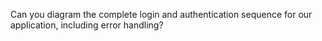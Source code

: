 Can you diagram the complete login and authentication sequence for our application, including error handling?
